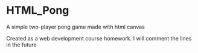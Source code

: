 # HTML_Pong
A simple two-player pong game made with html canvas

Created as a web development course homework.
I will comment the lines in the future

